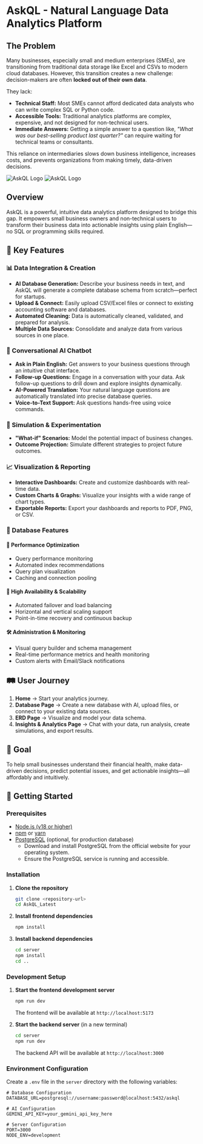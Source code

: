 # AskQL - Natural Language Data Analytics Platform

## The Problem

Many businesses, especially small and medium enterprises (SMEs), are transitioning from traditional data storage like Excel and CSVs to modern cloud databases. However, this transition creates a new challenge: decision-makers are often **locked out of their own data**.

They lack:
- **Technical Staff:** Most SMEs cannot afford dedicated data analysts who can write complex SQL or Python code.
- **Accessible Tools:** Traditional analytics platforms are complex, expensive, and not designed for non-technical users.
- **Immediate Answers:** Getting a simple answer to a question like, *"What was our best-selling product last quarter?"* can require waiting for technical teams or consultants.

This reliance on intermediaries slows down business intelligence, increases costs, and prevents organizations from making timely, data-driven decisions.

![AskQL Logo](src/assets/askql_logo.gif)
![AskQL Logo](src/assets/intro.gif)

## Overview

AskQL is a powerful, intuitive data analytics platform designed to bridge this gap. It empowers small business owners and non-technical users to transform their business data into actionable insights using plain English—no SQL or programming skills required.

## 🚀 Key Features

### 📊 Data Integration & Creation
- **AI Database Generation:** Describe your business needs in text, and AskQL will generate a complete database schema from scratch—perfect for startups.
- **Upload & Connect:** Easily upload CSV/Excel files or connect to existing accounting software and databases.
- **Automated Cleaning:** Data is automatically cleaned, validated, and prepared for analysis.
- **Multiple Data Sources:** Consolidate and analyze data from various sources in one place.

### 💬 Conversational AI Chatbot
- **Ask in Plain English:** Get answers to your business questions through an intuitive chat interface.
- **Follow-up Questions:** Engage in a conversation with your data. Ask follow-up questions to drill down and explore insights dynamically.
- **AI-Powered Translation:** Your natural language questions are automatically translated into precise database queries.
- **Voice-to-Text Support:** Ask questions hands-free using voice commands.

### 🔬 Simulation & Experimentation
- **"What-if" Scenarios:** Model the potential impact of business changes.
- **Outcome Projection:** Simulate different strategies to project future outcomes.

### 📈 Visualization & Reporting
- **Interactive Dashboards:** Create and customize dashboards with real-time data.
- **Custom Charts & Graphs:** Visualize your insights with a wide range of chart types.
- **Exportable Reports:** Export your dashboards and reports to PDF, PNG, or CSV.

### 🎯 Database Features

#### 🚀 Performance Optimization
- Query performance monitoring
- Automated index recommendations
- Query plan visualization
- Caching and connection pooling

#### 🔄 High Availability & Scalability
- Automated failover and load balancing
- Horizontal and vertical scaling support
- Point-in-time recovery and continuous backup

#### 🛠 Administration & Monitoring
- Visual query builder and schema management
- Real-time performance metrics and health monitoring
- Custom alerts with Email/Slack notifications

## 🛤️ User Journey

1.  **Home** → Start your analytics journey.
2.  **Database Page** → Create a new database with AI, upload files, or connect to your existing data sources.
3.  **ERD Page** → Visualize and model your data schema.
4.  **Insights & Analytics Page** → Chat with your data, run analysis, create simulations, and export results.

## 🎯 Goal

To help small businesses understand their financial health, make data-driven decisions, predict potential issues, and get actionable insights—all affordably and intuitively.

## 🚀 Getting Started

### Prerequisites

- [Node.js (v18 or higher)](https://nodejs.org/)
- [npm](https://www.npmjs.com/) or [yarn](https://yarnpkg.com/)
- [PostgreSQL](https://www.postgresql.org/download/) (optional, for production database)
  - Download and install PostgreSQL from the official website for your operating system.
  - Ensure the PostgreSQL service is running and accessible.

### Installation

1.  **Clone the repository**
    ````bash
    git clone <repository-url>
    cd AskQL_Latest
    ````

2.  **Install frontend dependencies**
    ````bash
    npm install
    ````

3.  **Install backend dependencies**
    ````bash
    cd server
    npm install
    cd ..
    ````

### Development Setup

1.  **Start the frontend development server**
    ````bash
    npm run dev
    ````
    The frontend will be available at `http://localhost:5173`

2.  **Start the backend server** (in a new terminal)
    ````bash
    cd server
    npm run dev
    ````
    The backend API will be available at `http://localhost:3000`

### Environment Configuration

Create a `.env` file in the `server` directory with the following variables:

````env
# Database Configuration
DATABASE_URL=postgresql://username:password@localhost:5432/askql

# AI Configuration
GEMINI_API_KEY=your_gemini_api_key_here

# Server Configuration
PORT=3000
NODE_ENV=development